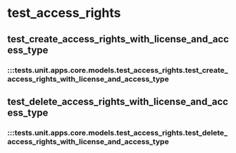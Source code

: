 # test_access_rights

## test_create_access_rights_with_license_and_access_type

### :::tests.unit.apps.core.models.test_access_rights.test_create_access_rights_with_license_and_access_type

## test_delete_access_rights_with_license_and_access_type

### :::tests.unit.apps.core.models.test_access_rights.test_delete_access_rights_with_license_and_access_type
